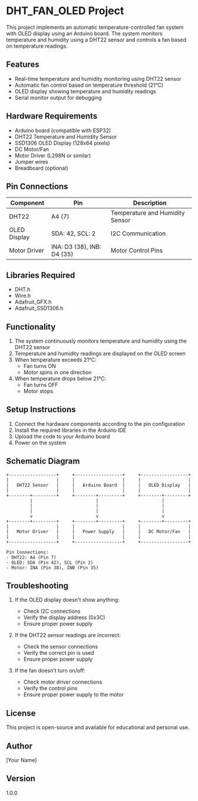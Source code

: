 # DHT_FAN_OLED Project

This project implements an automatic temperature-controlled fan system with OLED display using an Arduino board. The system monitors temperature and humidity using a DHT22 sensor and controls a fan based on temperature readings.

## Features

- Real-time temperature and humidity monitoring using DHT22 sensor
- Automatic fan control based on temperature threshold (21°C)
- OLED display showing temperature and humidity readings
- Serial monitor output for debugging

## Hardware Requirements

- Arduino board (compatible with ESP32)
- DHT22 Temperature and Humidity Sensor
- SSD1306 OLED Display (128x64 pixels)
- DC Motor/Fan
- Motor Driver (L298N or similar)
- Jumper wires
- Breadboard (optional)

## Pin Connections

| Component | Pin | Description |
|-----------|-----|-------------|
| DHT22 | A4 (7) | Temperature and Humidity Sensor |
| OLED Display | SDA: 42, SCL: 2 | I2C Communication |
| Motor Driver | INA: D3 (38), INB: D4 (35) | Motor Control Pins |

## Libraries Required

- DHT.h
- Wire.h
- Adafruit_GFX.h
- Adafruit_SSD1306.h

## Functionality

1. The system continuously monitors temperature and humidity using the DHT22 sensor
2. Temperature and humidity readings are displayed on the OLED screen
3. When temperature exceeds 21°C:
   - Fan turns ON
   - Motor spins in one direction
4. When temperature drops below 21°C:
   - Fan turns OFF
   - Motor stops

## Setup Instructions

1. Connect the hardware components according to the pin configuration
2. Install the required libraries in the Arduino IDE
3. Upload the code to your Arduino board
4. Power on the system

## Schematic Diagram

```
+------------------+     +------------------+     +------------------+
|                  |     |                  |     |                  |
|   DHT22 Sensor   |     |   Arduino Board  |     |   OLED Display   |
|                  |     |                  |     |                  |
+--------+---------+     +--------+---------+     +--------+---------+
         |                        |                        |
         |                        |                        |
         |                        |                        |
         v                        v                        v
+--------+---------+     +--------+---------+     +--------+---------+
|                  |     |                  |     |                  |
|   Motor Driver   |     |   Power Supply   |     |   DC Motor/Fan   |
|                  |     |                  |     |                  |
+------------------+     +------------------+     +------------------+

Pin Connections:
- DHT22: A4 (Pin 7)
- OLED: SDA (Pin 42), SCL (Pin 2)
- Motor: INA (Pin 38), INB (Pin 35)
```

## Troubleshooting

1. If the OLED display doesn't show anything:
   - Check I2C connections
   - Verify the display address (0x3C)
   - Ensure proper power supply

2. If the DHT22 sensor readings are incorrect:
   - Check the sensor connections
   - Verify the correct pin is used
   - Ensure proper power supply

3. If the fan doesn't turn on/off:
   - Check motor driver connections
   - Verify the control pins
   - Ensure proper power supply to the motor

## License

This project is open-source and available for educational and personal use.

## Author

[Your Name]

## Version

1.0.0 